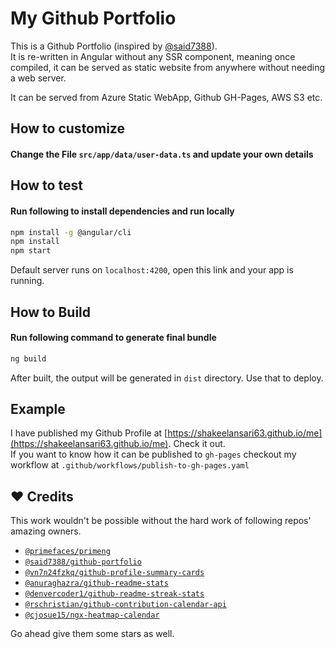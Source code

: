 # My Github Portfolio

This is a Github Portfolio (inspired by [@said7388](https://github.com/said7388/github-portfolio)).  
It is re-written in Angular without any SSR component, meaning once compiled, it can be served as static website from anywhere without needing a web server.

It can be served from Azure Static WebApp, Github GH-Pages, AWS S3 etc.

## How to customize

#### Change the File `src/app/data/user-data.ts` and update your own details

## How to test

#### Run following to install dependencies and run locally

```bash
npm install -g @angular/cli
npm install
npm start
```

Default server runs on `localhost:4200`, open this link and your app is running.

## How to Build

#### Run following command to generate final bundle

```bash
ng build
```

After built, the output will be generated in `dist` directory. Use that to deploy.

## Example

I have published my Github Profile at [https://shakeelansari63.github.io/me](https://shakeelansari63.github.io/me). Check it out.  
If you want to know how it can be published to `gh-pages` checkout my workflow at `.github/workflows/publish-to-gh-pages.yaml`

## ❤️ Credits

This work wouldn't be possible without the hard work of following repos' amazing owners.

- [`@primefaces/primeng`](https://github.com/primefaces/primeng)
- [`@said7388/github-portfolio`](https://github.com/said7388/github-portfolio)
- [`@vn7n24fzkq/github-profile-summary-cards`](https://github.com/vn7n24fzkq/github-profile-summary-cards)
- [`@anuraghazra/github-readme-stats`](https://github.com/anuraghazra/github-readme-stats)
- [`@denvercoder1/github-readme-streak-stats`](https://github.com/denvercoder1/github-readme-streak-stats)
- [`@rschristian/github-contribution-calendar-api`](https://github.com/rschristian/github-contribution-calendar-api)
- [`@cjosue15/ngx-heatmap-calendar`](https://github.com/cjosue15/ngx-heatmap-calendar)

Go ahead give them some stars as well.

